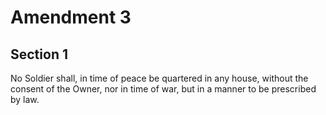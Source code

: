 # Amendment 3

## Section 1

No Soldier shall, in time of peace be quartered in any house, without the consent of the Owner, nor in time of war, but in a manner to be prescribed by law.

